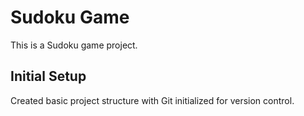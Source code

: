 # Sudoku Game

This is a Sudoku game project.

## Initial Setup

Created basic project structure with Git initialized for version control.